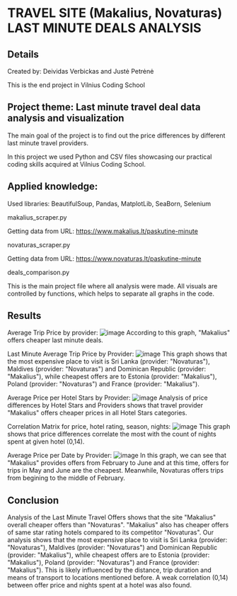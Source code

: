 # TRAVEL SITE (Makalius, Novaturas) LAST MINUTE DEALS ANALYSIS

## Details
Created by: Deividas Verbickas and Justė Petrėnė

This is the end project in Vilnius Coding School

## Project theme: Last minute travel deal data analysis and visualization

The main goal of the project is to find out the price differences by different last minute travel providers.

In this project we used Python and CSV files showcasing our practical coding skills acquired at Vilnius Coding School.


## Applied knowledge:
Used libraries: BeautifulSoup, Pandas, MatplotLib, SeaBorn, Selenium

makalius_scraper.py

Getting data from URL: https://www.makalius.lt/paskutine-minute

novaturas_scraper.py

Getting data from URL: https://www.novaturas.lt/paskutine-minute

deals_comparison.py

This is the main project file where all analysis were made. All visuals are controlled by functions, which helps to separate all graphs in the code.


## Results

Average Trip Price by provider:
![image](https://github.com/deividasve/final_project/assets/156001818/a850ffc5-7d5a-45ae-8219-35f1a41d1c4f)
According to this graph, "Makalius" offers cheaper last minute deals.

Last Minute Average Trip Price by Provider:
![image](https://github.com/deividasve/final_project/assets/156001818/0606bcd4-8252-42ab-92bc-aa9f8e9f4a4e)
This graph shows that the most expensive place to visit is Sri Lanka (provider: "Novaturas"), Maldives (provider: "Novaturas") and Dominican Republic (provider: "Makalius"), while cheapest offers are to Estonia (provider: "Makalius"), Poland (provider: "Novaturas") and France (provider: "Makalius").

Average Price per Hotel Stars by Provider:
![image](https://github.com/deividasve/final_project/assets/156001818/a65272e1-fda3-461e-ae34-61191b7f0e6f)
Analysis of price differences by Hotel Stars and Providers shows that travel provider "Makalius" offers cheaper prices in all Hotel Stars categories.

Correlation Matrix for price, hotel rating, season, nights:
![image](https://github.com/deividasve/final_project/assets/156001818/43753bb7-4472-4f86-98b9-f5a07eb7af39)
This graph shows that price differences correlate the most with the count of nights spent at given hotel (0,14).

Average Price per Date by Provider:
![image](https://github.com/deividasve/final_project/assets/156001818/c2dad4e4-8634-4550-8965-44b45461a686)
In this graph, we can see that "Makalius" provides offers from February to June and at this time, offers for trips in May and June are the cheapest. Meanwhile, Novaturas offers trips from begining to the middle of February.


## Conclusion

Analysis of the Last Minute Travel Offers shows that the site "Makalius" overall cheaper offers than "Novaturas". "Makalius" also has cheaper offers of same star rating hotels compared to its competitor "Novaturas". Our analysis shows that the most expensive place to visit is Sri Lanka (provider: "Novaturas"), Maldives (provider: "Novaturas") and Dominican Republic (provider: "Makalius"), while cheapest offers are to Estonia (provider: "Makalius"), Poland (provider: "Novaturas") and France (provider: "Makalius"). This is likely influenced by the distance, trip duration and means of transport to locations mentioned before. A weak correlation (0,14) between offer price and nights spent at a hotel was also found.
